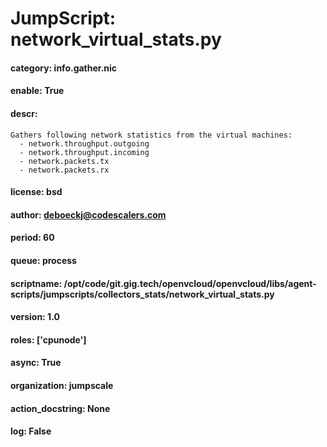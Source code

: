 
# JumpScript: network_virtual_stats.py
        
#### category: info.gather.nic
#### enable: True
#### descr: 
```
Gathers following network statistics from the virtual machines:
  - network.throughput.outgoing
  - network.throughput.incoming
  - network.packets.tx
  - network.packets.rx

```
#### license: bsd
#### author: deboeckj@codescalers.com
#### period: 60
#### queue: process
#### scriptname: /opt/code/git.gig.tech/openvcloud/openvcloud/libs/agent-scripts/jumpscripts/collectors_stats/network_virtual_stats.py
#### version: 1.0
#### roles: ['cpunode']
#### async: True
#### organization: jumpscale
#### action_docstring: None
#### log: False